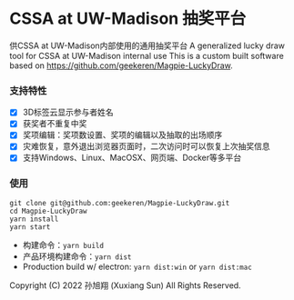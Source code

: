 # CSSA at UW-Madison 抽奖平台
供CSSA at UW-Madison内部使用的通用抽奖平台
A generalized lucky draw tool for CSSA at UW-Madison internal use
This is a custom built software based on https://github.com/geekeren/Magpie-LuckyDraw. 

### 支持特性

- [x] 3D标签云显示参与者姓名
- [x] 获奖者不重复中奖
- [x] 奖项编辑：奖项数设置、奖项的编辑以及抽取的出场顺序
- [x] 灾难恢复，意外退出浏览器页面时，二次访问时可以恢复上次抽奖信息
- [x] 支持Windows、Linux、MacOSX、网页端、Docker等多平台

### 使用

```
git clone git@github.com:geekeren/Magpie-LuckyDraw.git
cd Magpie-LuckyDraw
yarn install
yarn start
```
- 构建命令：`yarn build`
- 产品环境构建命令：`yarn dist`
- Production build w/ electron: `yarn dist:win` or `yarn dist:mac`

Copyright (C) 2022  孙旭翔 (Xuxiang Sun) All Rights Reserved.